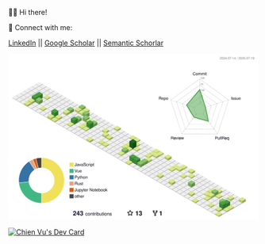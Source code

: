 <!--
**vumichien/vumichien** is a ✨ _special_ ✨ repository because its `README.md` (this file) appears on your GitHub profile.

Here are some ideas to get you started:

- 🔭 I’m currently working on ...
- 🌱 I’m currently learning ...
- 👯 I’m looking to collaborate on ...
- 🤔 I’m looking for help with ...
- 💬 Ask me about ...
- 📫 How to reach me: ...
- 😄 Pronouns: ...
- ⚡ Fun fact: ...

[![GitHub stats](https://github-readme-stats.vercel.app/api?username=vumichien&show_icons=true&theme=highcontrast)](https://github.com/vumichien/github-readme-stats)
[![Top Langs](https://github-readme-stats.vercel.app/api/top-langs/?username=vumichien&layout=compact)](https://github.com/vumichien/github-readme-stats)
 <img alt="Top Langs" height="230px" src="https://github-readme-stats.vercel.app/api/top-langs/?username=vumichien&theme=highcontrast&show_icons=true&count_private=true&include_all_commits=true" />
![Profile Summary](https://github-profile-summary-cards.vercel.app/api/cards/profile-details?username=vumichien&theme=vue)
-->

🙋‍♀️ Hi there!

💼 Connect with me:

[LinkedIn](https://www.linkedin.com/in/vumichien/) || [Google Scholar](https://scholar.google.com/citations?user=wcbZoCgAAAAJ&hl=en) || [Semantic Schorlar](https://www.semanticscholar.org/author/Minh-Chien-Vu/1484109150)


<!--
![](./profile-3d-contrib/profile-green-animate.svg)
-->
<p align="center" >
	<picture>
	  <source media="(prefers-color-scheme: dark)"  srcset="https://raw.githubusercontent.com/vumichien/vumichien/main/profile-3d-contrib/profile-night-rainbow.svg" />
	  <source media="(prefers-color-scheme: light)" srcset="https://raw.githubusercontent.com/vumichien/vumichien/main/profile-3d-contrib/profile-green-animate.svg" />
	  <img alt="github profile contributions chart"    src="https://raw.githubusercontent.com/vumichien/vumichien/main/profile-3d-contrib/profile-green-animate.svg" />
	</picture>
</p>

<a href="https://app.daily.dev/chienvu62"><img src="https://api.daily.dev/devcards/v2/BSWvviJi1k8TNLHKnpBzh.png?type=default&r=ruz" width="356" alt="Chien Vu's Dev Card"/></a>

